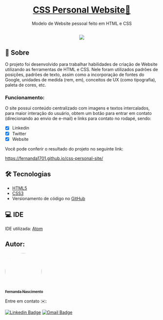 <h1 align="center">
    <a href="https://github.com/Fernanda1701/css-personal-site">CSS Personal Website🧾</a>
</h1>
<p align="center">Modelo de Website pessoal feito em HTML e CSS</p>

<h2 align="center">
<img src="https://img.shields.io/static/v1?label=Status:&message=Completo ✅&color=32CD32&style=for-the-badge&logo=ghost"/>
</h2>


## 💎 Sobre

O projeto foi desenvolvido para trabalhar habilidades de criação de Website utilizando as ferramentas de HTML e CSS. Nele foram utilizados padrões de posições, padrões de texto, assim como a incorporação de fontes do Google, unidades de medida (rem, em), conceitos de UX (como tipografia), paleta de cores, etc.


<h3>Funcionamento:</h3>
O site possui conteúdo centralizado com imagens e textos intercalados, para maior interação do usuário, obtem um botão para entrar em contato (direcionando ao envio de e-mail) e links para contato no rodapé, sendo:

- [x] Linkedin
- [x] Twitter
- [x] Website

Você pode conferir o resultado do projeto no seguinte link:

https://fernanda1701.github.io/css-personal-site/


## 🛠 Tecnologias
 
- [HTML5](https://developer.mozilla.org/en-US/docs/Glossary/HTML5)
- [CSS3](https://developer.mozilla.org/pt-BR/docs/Web/CSS)
- Versionamento de código no [GitHub](https://github.com/)

## 💻 IDE

IDE utilizada: [Atom](https://atom.io/)

## Autor:

<a href="https://github.com/Fernanda1701">
 <img style="border-radius: 50%;" src="https://avatars.githubusercontent.com/Fernanda1701" width="120px;" alt=""/>
 <br />
 <sub><b>Fernanda Nascimento</b></sub></a> <a href="https://github.com/Fernanda1701"></a>

Entre em contato ✉️:

[![Linkedin Badge](https://img.shields.io/badge/-Fernanda-blue??style=plastic&logo=Linkedin&logoColor=white&link=https://www.linkedin.com/in/fnasci/)](https://www.linkedin.com/in/fnasci/)
[![Gmail Badge](https://img.shields.io/badge/-fnasci.1701@gmail.com-c14438?style=plastic&logo=Gmail&logoColor=white&link=mailto:fnasci.1701@gmail.com)](mailto:fnasci.1701@gmail.com)
